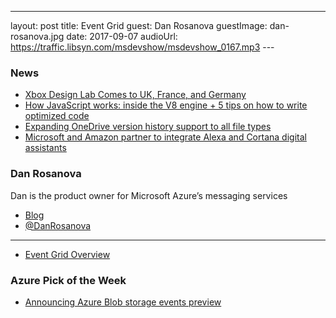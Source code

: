 ---
layout: post
title: Event Grid
guest:  Dan Rosanova
guestImage:  dan-rosanova.jpg
date: 2017-09-07
audioUrl: https://traffic.libsyn.com/msdevshow/msdevshow_0167.mp3
--- 

### News

 - [Xbox Design Lab Comes to UK, France, and Germany](https://www.thurrott.com/uncategorized/118161/xbox-design-lab-comes-uk-france-germany)
 - [How JavaScript works: inside the V8 engine + 5 tips on how to write optimized code](https://blog.sessionstack.com/how-javascript-works-inside-the-v8-engine-5-tips-on-how-to-write-optimized-code-ac089e62b12e)
 - [Expanding OneDrive version history support to all file types](https://blogs.office.com/en-us/2017/07/19/expanding-onedrive-version-history-support-file-types/)
 - [Microsoft and Amazon partner to integrate Alexa and Cortana digital assistants](https://www.theverge.com/2017/8/30/16224876/microsoft-amazon-cortana-alexa-partnership?utm_campaign=theverge&utm_content=chorus&utm_medium=social&utm_source=twitter)

### Dan Rosanova 
 
Dan is the product owner for Microsoft Azure’s messaging services

 - [Blog](http://danrosanova.wordpress.com/)
 - [@DanRosanova](https://twitter.com/DanRosanova)

 ------------------------------------------------------------------------

 - [Event Grid Overview](https://docs.microsoft.com/en-us/azure/event-grid/overview)

### Azure Pick of the Week

 - [Announcing Azure Blob storage events preview](https://azure.microsoft.com/en-us/blog/announcing-azure-blob-storage-events-preview/)